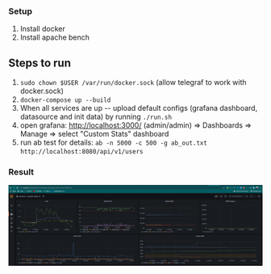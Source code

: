 ### Setup

1. Install docker
2. Install apache bench

## Steps to run

1. `sudo chown $USER /var/run/docker.sock` (allow telegraf to work with docker.sock)
2. `docker-compose up --build` 
3. When all services are up -- upload default configs (grafana dashboard, datasource and init data) by running `./run.sh`
4. open grafana: [http://localhost:3000/](http://localhost:3000/) (admin/admin) => Dashboards => Manage => select "Custom Stats" dashboard 
5. run ab test for details: `ab -n 5000 -c 500 -g ab_out.txt http://localhost:8080/api/v1/users`

### Result
![grafana1](screenshot/grafana1.png)

